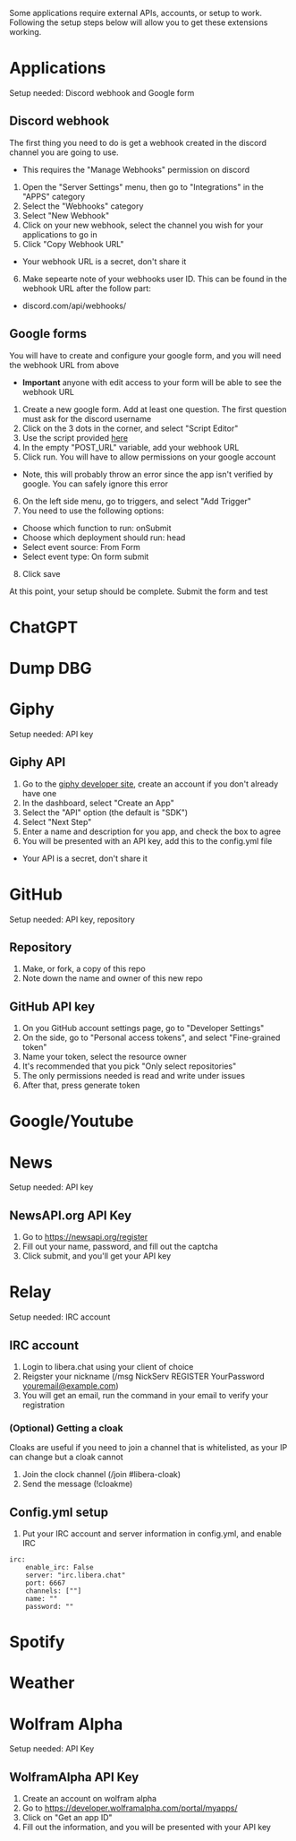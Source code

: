 Some applications require external APIs, accounts, or setup to work. Following the setup steps below will allow you to get these extensions working.
# Applications
Setup needed: Discord webhook and Google form
## Discord webhook
The first thing you need to do is get a webhook created in the discord channel you are going to use.
- This requires the "Manage Webhooks" permission on discord
1. Open the "Server Settings" menu, then go to "Integrations" in the "APPS" category
2. Select the "Webhooks" category
3. Select "New Webhook"
4. Click on your new webhook, select the channel you wish for your applications to go in
5. Click "Copy Webhook URL"
- Your webhook URL is a secret, don't share it
6. Make sepearte note of your webhooks user ID. This can be found in the webhook URL after the follow part:
- discord.com/api/webhooks/
## Google forms
You will have to create and configure your google form, and you will need the webhook URL from above
- **Important** anyone with edit access to your form will be able to see the webhook URL
1. Create a new google form. Add at least one question. The first question must ask for the discord username
2. Click on the 3 dots in the corner, and select "Script Editor"
3. Use the script provided [here](utilities/application.js)
4. In the empty "POST_URL" variable, add your webhook URL
5. Click run. You will have to allow permissions on your google account
- Note, this will probably throw an error since the app isn't verified by google. You can safely ignore this error
6. On the left side menu, go to triggers, and select "Add Trigger"
7. You need to use the following options:
- Choose which function to run: onSubmit
- Choose which deployment should run: head
- Select event source: From Form
- Select event type: On form submit
8. Click save

At this point, your setup should be complete. Submit the form and test
# ChatGPT
# Dump DBG
# Giphy
Setup needed: API key
## Giphy API
1. Go to the [giphy developer site](https://developers.giphy.com/dashboard/), create an account if you don't already have one
2. In the dashboard, select "Create an App"
3. Select the "API" option (the default is "SDK")
4. Select "Next Step"
5. Enter a name and description for you app, and check the box to agree
6. You will be presented with an API key, add this to the config.yml file
- Your API is a secret, don't share it
# GitHub
Setup needed: API key, repository
## Repository
1. Make, or fork, a copy of this repo
2. Note down the name and owner of this new repo
## GitHub API key
1. On you GitHub account settings page, go to "Developer Settings"
2. On the side, go to "Personal access tokens", and select "Fine-grained token"
3. Name your token, select the resource owner
4. It's recommended that you pick "Only select repositories"
5. The only permissions needed is read and write under issues
6. After that, press generate token
# Google/Youtube
# News
Setup needed: API key
## NewsAPI.org API Key
1. Go to https://newsapi.org/register
2. Fill out your name, password, and fill out the captcha
3. Click submit, and you'll get your API key
# Relay
Setup needed: IRC account
## IRC account
1. Login to libera.chat using your client of choice
2. Reigster your nickname (/msg NickServ REGISTER YourPassword youremail@example.com)
3. You will get an email, run the command in your email to verify your registration
### (Optional) Getting a cloak
Cloaks are useful if you need to join a channel that is whitelisted, as your IP can change but a cloak cannot
1. Join the clock channel (/join #libera-cloak)
2. Send the message (!cloakme)
## Config.yml setup
1. Put your IRC account and server information in config.yml, and enable IRC
```
irc:
    enable_irc: False
    server: "irc.libera.chat"
    port: 6667
    channels: [""]
    name: ""
    password: ""
```
# Spotify
# Weather
# Wolfram Alpha
Setup needed: API Key
## WolframAlpha API Key
1. Create an account on wolfram alpha
2. Go to https://developer.wolframalpha.com/portal/myapps/
3. Click on "Get an app ID"
4. Fill out the information, and you will be presented with your API key
